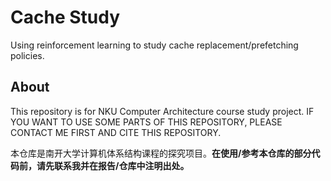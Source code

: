 # Cache Study

Using reinforcement learning to study cache replacement/prefetching policies.

## About

This repository is for NKU Computer Architecture course study project. IF YOU WANT TO USE SOME PARTS OF THIS REPOSITORY, PLEASE CONTACT ME FIRST AND CITE THIS REPOSITORY.

本仓库是南开大学计算机体系结构课程的探究项目。**在使用/参考本仓库的部分代码前，请先联系我并在报告/仓库中注明出处。**

